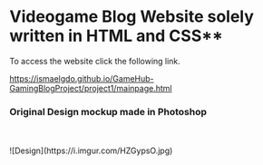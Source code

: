 
# Videogame Blog Website solely written in HTML and CSS**

To access the website click the following link.

https://ismaelgdo.github.io/GameHub-GamingBlogProject/project1/mainpage.html


###  Original Design mockup made in Photoshop
<br/>
<br>
![Design](https://i.imgur.com/HZGypsO.jpg)


